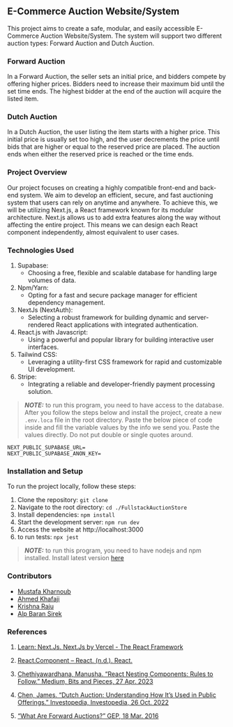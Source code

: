 ## E-Commerce Auction Website/System 
 
This project aims to create a safe, modular, and easily accessible E-Commerce Auction Website/System. The system will support two different auction types: Forward Auction and Dutch Auction. 
 
### Forward Auction 
In a Forward Auction, the seller sets an initial price, and bidders compete by offering higher prices. Bidders need to increase their maximum bid until the set time ends. The highest bidder at the end of the auction will acquire the listed item. 
 
### Dutch Auction 
In a Dutch Auction, the user listing the item starts with a higher price. This initial price is usually set too high, and the user decrements the price until bids that are higher or equal to the reserved price are placed. The auction ends when either the reserved price is reached or the time ends. 
 
### Project Overview 
Our project focuses on creating a highly compatible front-end and back-end system. We aim to develop an efficient, secure, and fast auctioning system that users can rely on anytime and anywhere. To achieve this, we will be utilizing Next.js, a React framework known for its modular architecture. Next.js allows us to add extra features along the way without affecting the entire project. This means we can design each React component independently, almost equivalent to user cases. 
 
### Technologies Used 
1) Supabase:
    - Choosing a free, flexible and scalable database for handling large volumes of data.
2) Npm/Yarn:
    - Opting for a fast and secure package manager for efficient dependency management.
3) NextJs (NextAuth):
    - Selecting a robust framework for building dynamic and server-rendered React applications with integrated authentication.
4) React.js with Javascript:
    - Using a powerful and popular library for building interactive user interfaces.
5) Tailwind CSS:
    - Leveraging a utility-first CSS framework for rapid and customizable UI development.
6) Stripe:
    - Integrating a reliable and developer-friendly payment processing solution.

> **_NOTE:_** to run this program, you need to have access to the database. After you follow the steps below and install the project, create a new `.env.loca` file in the root directory. Paste the below piece of code inside and fill the variable values by the info we send you. Paste the values directly. Do not put double or single quotes around.

```
NEXT_PUBLIC_SUPABASE_URL=
NEXT_PUBLIC_SUPABASE_ANON_KEY=
```

### Installation and Setup 
To run the project locally, follow these steps: 
 
1. Clone the repository:  `git clone`
2. Navigate to the root directory: `cd ./FullstackAuctionStore`
3. Install dependencies:  `npm install`
4. Start the development server:  `npm run dev `
5. Access the website at  http://localhost:3000
6. to run tests: `npx jest`

> **_NOTE:_** to run this program, you need to have nodejs and npm installed. Install latest version [here](https://nodejs.org/en/download)
 
### Contributors 
- [Mustafa Kharnoub](https://github.com/MustafaAnasKH99) 
- [Ahmed Khafaji](https://github.com/khafaji-ahmed)
- [Krishna Raju](https://github.com/KrishnaR7626)
- [Alp Baran Sirek](https://github.com/hiimangel)
 

### References 
1. [Learn: Next.Js. Next.Js by Vercel - The React Framework](https://nextjs.org/learn-pages-router/foundations/about-nextjs/what-is-nextjs)
 
2. [React.Component – React. (n.d.). React. ](https://legacy.reactjs.org/docs/react-component.html) 
 
3. [Chethiyawardhana, Manusha. “React Nesting Components: Rules to Follow.” Medium, Bits and Pieces, 27 Apr. 2023](https://blog.bitsrc.io/react-nesting-components-rules-to-follow-c0658ee6ef5) 
 
4. [Chen, James. “Dutch Auction: Understanding How It’s Used in Public Offerings.” Investopedia, Investopedia, 26 Oct. 2022](https://www.investopedia.com/terms/d/dutchauction.asp)
 
5. [“What Are Forward Auctions?” GEP, 18 Mar. 2016](https://www.gep.com/knowledge-bank/glossary/what-are-forward-auctions#:~:text=Forward%20auctions%20are%2C%20essentially%2C%20eAuctions,other%20by%20submitting%20higher%20bids)
